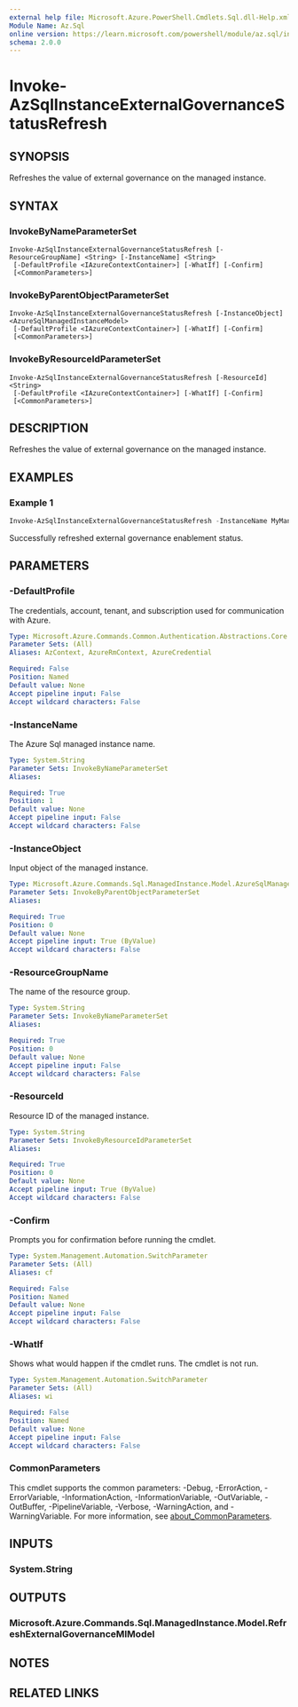 ```yaml
---
external help file: Microsoft.Azure.PowerShell.Cmdlets.Sql.dll-Help.xml
Module Name: Az.Sql
online version: https://learn.microsoft.com/powershell/module/az.sql/invoke-azsqlinstanceexternalgovernancestatusrefresh
schema: 2.0.0
---
```


# Invoke-AzSqlInstanceExternalGovernanceStatusRefresh

## SYNOPSIS
Refreshes the value of external governance on the managed instance.

## SYNTAX

### InvokeByNameParameterSet
```
Invoke-AzSqlInstanceExternalGovernanceStatusRefresh [-ResourceGroupName] <String> [-InstanceName] <String>
 [-DefaultProfile <IAzureContextContainer>] [-WhatIf] [-Confirm]
 [<CommonParameters>]
```

### InvokeByParentObjectParameterSet
```
Invoke-AzSqlInstanceExternalGovernanceStatusRefresh [-InstanceObject] <AzureSqlManagedInstanceModel>
 [-DefaultProfile <IAzureContextContainer>] [-WhatIf] [-Confirm]
 [<CommonParameters>]
```

### InvokeByResourceIdParameterSet
```
Invoke-AzSqlInstanceExternalGovernanceStatusRefresh [-ResourceId] <String>
 [-DefaultProfile <IAzureContextContainer>] [-WhatIf] [-Confirm]
 [<CommonParameters>]
```

## DESCRIPTION
Refreshes the value of external governance on the managed instance.

## EXAMPLES

### Example 1
```powershell
Invoke-AzSqlInstanceExternalGovernanceStatusRefresh -InstanceName MyManagedInstance -ResourceGroupName MyResourceGroup
```

Successfully refreshed external governance enablement status.

## PARAMETERS

### -DefaultProfile
The credentials, account, tenant, and subscription used for communication with Azure.

```yaml
Type: Microsoft.Azure.Commands.Common.Authentication.Abstractions.Core.IAzureContextContainer
Parameter Sets: (All)
Aliases: AzContext, AzureRmContext, AzureCredential

Required: False
Position: Named
Default value: None
Accept pipeline input: False
Accept wildcard characters: False
```

### -InstanceName
The Azure Sql managed instance name.

```yaml
Type: System.String
Parameter Sets: InvokeByNameParameterSet
Aliases:

Required: True
Position: 1
Default value: None
Accept pipeline input: False
Accept wildcard characters: False
```

### -InstanceObject
Input object of the managed instance.

```yaml
Type: Microsoft.Azure.Commands.Sql.ManagedInstance.Model.AzureSqlManagedInstanceModel
Parameter Sets: InvokeByParentObjectParameterSet
Aliases:

Required: True
Position: 0
Default value: None
Accept pipeline input: True (ByValue)
Accept wildcard characters: False
```

### -ResourceGroupName
The name of the resource group.

```yaml
Type: System.String
Parameter Sets: InvokeByNameParameterSet
Aliases:

Required: True
Position: 0
Default value: None
Accept pipeline input: False
Accept wildcard characters: False
```

### -ResourceId
Resource ID of the managed instance.

```yaml
Type: System.String
Parameter Sets: InvokeByResourceIdParameterSet
Aliases:

Required: True
Position: 0
Default value: None
Accept pipeline input: True (ByValue)
Accept wildcard characters: False
```

### -Confirm
Prompts you for confirmation before running the cmdlet.

```yaml
Type: System.Management.Automation.SwitchParameter
Parameter Sets: (All)
Aliases: cf

Required: False
Position: Named
Default value: None
Accept pipeline input: False
Accept wildcard characters: False
```

### -WhatIf
Shows what would happen if the cmdlet runs.
The cmdlet is not run.

```yaml
Type: System.Management.Automation.SwitchParameter
Parameter Sets: (All)
Aliases: wi

Required: False
Position: Named
Default value: None
Accept pipeline input: False
Accept wildcard characters: False
```

### CommonParameters
This cmdlet supports the common parameters: -Debug, -ErrorAction, -ErrorVariable, -InformationAction, -InformationVariable, -OutVariable, -OutBuffer, -PipelineVariable, -Verbose, -WarningAction, and -WarningVariable. For more information, see [about_CommonParameters](http://go.microsoft.com/fwlink/?LinkID=113216).

## INPUTS

### System.String

## OUTPUTS

### Microsoft.Azure.Commands.Sql.ManagedInstance.Model.RefreshExternalGovernanceMIModel

## NOTES

## RELATED LINKS
